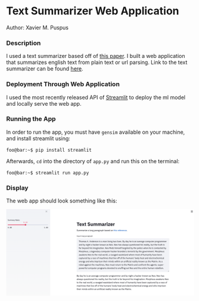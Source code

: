 # Text Summarizer Web Application
Author: Xavier M. Puspus  


### Description
I used a text summarizer based off of [this paper](https://web.eecs.umich.edu/~mihalcea/papers/mihalcea.emnlp04.pdf). I built a web application that summarizes english text from plain text or url parsing. Link to the text summarizer can be found [here](https://text-summarizer-textrank.herokuapp.com/).
  

### Deployment Through Web Application

I used the most recently released API of [Streamlit](https://streamlit.io) to deploy the ml model and locally serve the web app.

### Running the App

In order to run the app, you must have `gensim` available on your machine, and install streamlit using:

```console
foo@bar:~$ pip install streamlit
```
Afterwards, `cd` into the directory of `app.py` and run this on the terminal:

```console
foo@bar:~$ streamlit run app.py
```

### Display

The web app should look something like this:

![Sample image of the text summarizer web application.](images/summarizer_webapp.png)